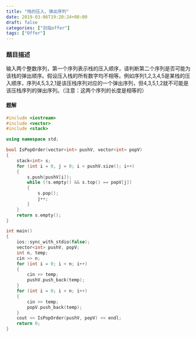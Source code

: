 ```yaml
---
title: "栈的压入、弹出序列"
date: 2019-03-06T19:20:24+08:00
draft: false
categories: ["剑指offer"]
tags: ["Offer"]
---
```


### 题目描述

输入两个整数序列，第一个序列表示栈的压入顺序，请判断第二个序列是否可能为该栈的弹出顺序。假设压入栈的所有数字均不相等。例如序列1,2,3,4,5是某栈的压入顺序，序列4,5,3,2,1是该压栈序列对应的一个弹出序列，但4,3,5,1,2就不可能是该压栈序列的弹出序列。（注意：这两个序列的长度是相等的）

#### 题解

```c++
#include <iostream>
#include <vector>
#include <stack>

using namespace std;

bool IsPopOrder(vector<int> pushV, vector<int> popV)
{
	stack<int> s;
	for (int i = 0, j = 0; i < pushV.size(); i++)
	{
		s.push(pushV[i]);
		while (!s.empty() && s.top() == popV[j])
		{
			s.pop();
			j++;
		}
	}
	return s.empty();
}

int main()
{
	ios::sync_with_stdio(false);
	vector<int> pushV, popV;
	int n, temp;
	cin >> n;
	for (int i = 0; i < n; i++)
	{
		cin >> temp;
		pushV.push_back(temp);
	}
	for (int i = 0; i < n; i++)
	{
		cin >> temp;
		popV.push_back(temp);
	}
	cout << IsPopOrder(pushV, popV) << endl;
	return 0;
}
```